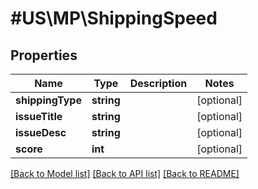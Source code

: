 # #US\MP\ShippingSpeed

## Properties

Name | Type | Description | Notes
------------ | ------------- | ------------- | -------------
**shippingType** | **string** |  | [optional]
**issueTitle** | **string** |  | [optional]
**issueDesc** | **string** |  | [optional]
**score** | **int** |  | [optional]


[[Back to Model list]](../) [[Back to API list]](../../Api/US/MP) [[Back to README]](../../README.md)
